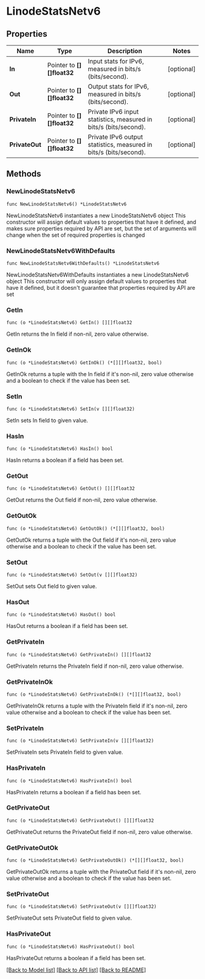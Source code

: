 # LinodeStatsNetv6

## Properties

Name | Type | Description | Notes
------------ | ------------- | ------------- | -------------
**In** | Pointer to **[][]float32** | Input stats for IPv6, measured in bits/s (bits/second). | [optional] 
**Out** | Pointer to **[][]float32** | Output stats for IPv6, measured in bits/s (bits/second). | [optional] 
**PrivateIn** | Pointer to **[][]float32** | Private IPv6 input statistics, measured in bits/s (bits/second). | [optional] 
**PrivateOut** | Pointer to **[][]float32** | Private IPv6 output statistics, measured in bits/s (bits/second). | [optional] 

## Methods

### NewLinodeStatsNetv6

`func NewLinodeStatsNetv6() *LinodeStatsNetv6`

NewLinodeStatsNetv6 instantiates a new LinodeStatsNetv6 object
This constructor will assign default values to properties that have it defined,
and makes sure properties required by API are set, but the set of arguments
will change when the set of required properties is changed

### NewLinodeStatsNetv6WithDefaults

`func NewLinodeStatsNetv6WithDefaults() *LinodeStatsNetv6`

NewLinodeStatsNetv6WithDefaults instantiates a new LinodeStatsNetv6 object
This constructor will only assign default values to properties that have it defined,
but it doesn't guarantee that properties required by API are set

### GetIn

`func (o *LinodeStatsNetv6) GetIn() [][]float32`

GetIn returns the In field if non-nil, zero value otherwise.

### GetInOk

`func (o *LinodeStatsNetv6) GetInOk() (*[][]float32, bool)`

GetInOk returns a tuple with the In field if it's non-nil, zero value otherwise
and a boolean to check if the value has been set.

### SetIn

`func (o *LinodeStatsNetv6) SetIn(v [][]float32)`

SetIn sets In field to given value.

### HasIn

`func (o *LinodeStatsNetv6) HasIn() bool`

HasIn returns a boolean if a field has been set.

### GetOut

`func (o *LinodeStatsNetv6) GetOut() [][]float32`

GetOut returns the Out field if non-nil, zero value otherwise.

### GetOutOk

`func (o *LinodeStatsNetv6) GetOutOk() (*[][]float32, bool)`

GetOutOk returns a tuple with the Out field if it's non-nil, zero value otherwise
and a boolean to check if the value has been set.

### SetOut

`func (o *LinodeStatsNetv6) SetOut(v [][]float32)`

SetOut sets Out field to given value.

### HasOut

`func (o *LinodeStatsNetv6) HasOut() bool`

HasOut returns a boolean if a field has been set.

### GetPrivateIn

`func (o *LinodeStatsNetv6) GetPrivateIn() [][]float32`

GetPrivateIn returns the PrivateIn field if non-nil, zero value otherwise.

### GetPrivateInOk

`func (o *LinodeStatsNetv6) GetPrivateInOk() (*[][]float32, bool)`

GetPrivateInOk returns a tuple with the PrivateIn field if it's non-nil, zero value otherwise
and a boolean to check if the value has been set.

### SetPrivateIn

`func (o *LinodeStatsNetv6) SetPrivateIn(v [][]float32)`

SetPrivateIn sets PrivateIn field to given value.

### HasPrivateIn

`func (o *LinodeStatsNetv6) HasPrivateIn() bool`

HasPrivateIn returns a boolean if a field has been set.

### GetPrivateOut

`func (o *LinodeStatsNetv6) GetPrivateOut() [][]float32`

GetPrivateOut returns the PrivateOut field if non-nil, zero value otherwise.

### GetPrivateOutOk

`func (o *LinodeStatsNetv6) GetPrivateOutOk() (*[][]float32, bool)`

GetPrivateOutOk returns a tuple with the PrivateOut field if it's non-nil, zero value otherwise
and a boolean to check if the value has been set.

### SetPrivateOut

`func (o *LinodeStatsNetv6) SetPrivateOut(v [][]float32)`

SetPrivateOut sets PrivateOut field to given value.

### HasPrivateOut

`func (o *LinodeStatsNetv6) HasPrivateOut() bool`

HasPrivateOut returns a boolean if a field has been set.


[[Back to Model list]](../README.md#documentation-for-models) [[Back to API list]](../README.md#documentation-for-api-endpoints) [[Back to README]](../README.md)


